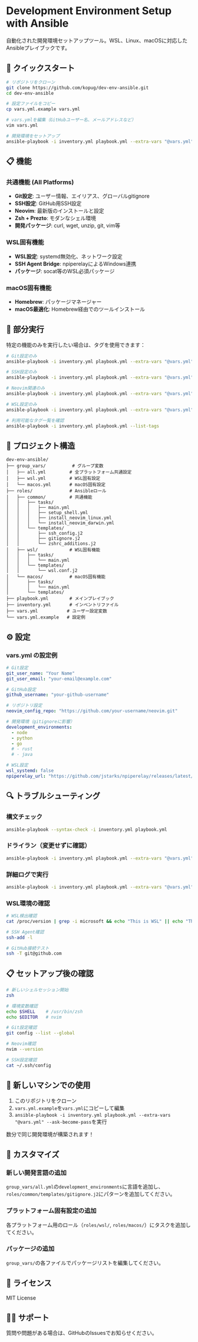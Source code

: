 # Development Environment Setup with Ansible

自動化された開発環境セットアップツール。WSL、Linux、macOSに対応したAnsibleプレイブックです。

## 🚀 クイックスタート

```bash
# リポジトリをクローン
git clone https://github.com/kopug/dev-env-ansible.git
cd dev-env-ansible

# 設定ファイルをコピー
cp vars.yml.example vars.yml

# vars.ymlを編集（GitHubユーザー名、メールアドレスなど）
vim vars.yml

# 開発環境をセットアップ
ansible-playbook -i inventory.yml playbook.yml --extra-vars "@vars.yml" --ask-become-pass
```

## 📋 機能

### 共通機能 (All Platforms)
- **Git設定**: ユーザー情報、エイリアス、グローバルgitignore
- **SSH設定**: GitHub用SSH設定
- **Neovim**: 最新版のインストールと設定
- **Zsh + Prezto**: モダンなシェル環境
- **開発パッケージ**: curl, wget, unzip, git, vim等

### WSL固有機能
- **WSL設定**: systemd無効化、ネットワーク設定
- **SSH Agent Bridge**: npiperelayによるWindows連携
- **パッケージ**: socat等のWSL必須パッケージ

### macOS固有機能
- **Homebrew**: パッケージマネージャー
- **macOS最適化**: Homebrew経由でのツールインストール

## 🔧 部分実行

特定の機能のみを実行したい場合は、タグを使用できます：

```bash
# Git設定のみ
ansible-playbook -i inventory.yml playbook.yml --extra-vars "@vars.yml" --ask-become-pass --tags git

# SSH設定のみ
ansible-playbook -i inventory.yml playbook.yml --extra-vars "@vars.yml" --ask-become-pass --tags ssh

# Neovim関連のみ
ansible-playbook -i inventory.yml playbook.yml --extra-vars "@vars.yml" --ask-become-pass --tags neovim

# WSL設定のみ
ansible-playbook -i inventory.yml playbook.yml --extra-vars "@vars.yml" --ask-become-pass --tags wsl

# 利用可能なタグ一覧を確認
ansible-playbook -i inventory.yml playbook.yml --list-tags
```

## 📁 プロジェクト構造

```
dev-env-ansible/
├── group_vars/          # グループ変数
│   ├── all.yml         # 全プラットフォーム共通設定
│   ├── wsl.yml         # WSL固有設定
│   └── macos.yml       # macOS固有設定
├── roles/              # Ansibleロール
│   ├── common/         # 共通機能
│   │   ├── tasks/
│   │   │   ├── main.yml
│   │   │   ├── setup_shell.yml
│   │   │   ├── install_neovim_linux.yml
│   │   │   └── install_neovim_darwin.yml
│   │   └── templates/
│   │       ├── ssh_config.j2
│   │       ├── gitignore.j2
│   │       └── zshrc_additions.j2
│   ├── wsl/            # WSL固有機能
│   │   ├── tasks/
│   │   │   └── main.yml
│   │   └── templates/
│   │       └── wsl.conf.j2
│   └── macos/          # macOS固有機能
│       ├── tasks/
│       │   └── main.yml
│       └── templates/
├── playbook.yml        # メインプレイブック
├── inventory.yml       # インベントリファイル
├── vars.yml           # ユーザー設定変数
└── vars.yml.example   # 設定例
```

## ⚙️ 設定

### vars.yml の設定例

```yaml
# Git設定
git_user_name: "Your Name"
git_user_email: "your-email@example.com"

# GitHub設定
github_username: "your-github-username"

# リポジトリ設定
neovim_config_repo: "https://github.com/your-username/neovim.git"

# 開発環境（gitignoreに影響）
development_environments:
  - node
  - python
  - go
  # - rust
  # - java

# WSL設定
wsl_systemd: false
npiperelay_url: "https://github.com/jstarks/npiperelay/releases/latest/download/npiperelay_windows_amd64.zip"
```

## 🔍 トラブルシューティング

### 構文チェック
```bash
ansible-playbook --syntax-check -i inventory.yml playbook.yml
```

### ドライラン（変更せずに確認）
```bash
ansible-playbook -i inventory.yml playbook.yml --extra-vars "@vars.yml" --check --diff --ask-become-pass
```

### 詳細ログで実行
```bash
ansible-playbook -i inventory.yml playbook.yml --extra-vars "@vars.yml" --ask-become-pass -v
```

### WSL環境の確認
```bash
# WSL検出確認
cat /proc/version | grep -i microsoft && echo "This is WSL" || echo "This is not WSL"

# SSH Agent確認
ssh-add -l

# GitHub接続テスト
ssh -T git@github.com
```

## 📋 セットアップ後の確認

```bash
# 新しいシェルセッション開始
zsh

# 環境変数確認
echo $SHELL    # /usr/bin/zsh
echo $EDITOR   # nvim

# Git設定確認
git config --list --global

# Neovim確認
nvim --version

# SSH設定確認
cat ~/.ssh/config
```

## 🔄 新しいマシンでの使用

1. このリポジトリをクローン
2. `vars.yml.example`を`vars.yml`にコピーして編集
3. `ansible-playbook -i inventory.yml playbook.yml --extra-vars "@vars.yml" --ask-become-pass`を実行

数分で同じ開発環境が構築されます！

## 🤝 カスタマイズ

### 新しい開発言語の追加
`group_vars/all.yml`の`development_environments`に言語を追加し、`roles/common/templates/gitignore.j2`にパターンを追加してください。

### プラットフォーム固有設定の追加
各プラットフォーム用のロール（`roles/wsl/`, `roles/macos/`）にタスクを追加してください。

### パッケージの追加
`group_vars/`の各ファイルでパッケージリストを編集してください。

## 📝 ライセンス

MIT License

## 🙋‍♂️ サポート

質問や問題がある場合は、GitHubのIssuesでお知らせください。
